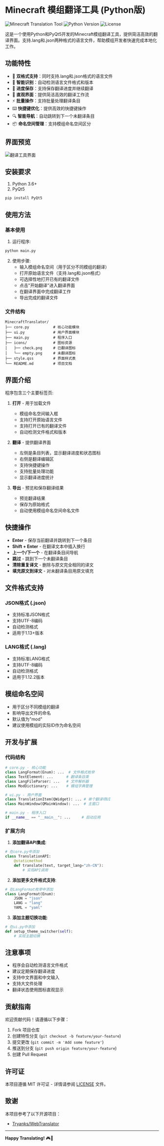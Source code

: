 # Minecraft 模组翻译工具 (Python版)

![Minecraft Translation Tool](https://img.shields.io/badge/Minecraft-Mod%20Translation-blue) ![Python Version](https://img.shields.io/badge/Python-3.6%2B-green) ![License](https://img.shields.io/badge/License-MIT-yellow)

这是一个使用Python和PyQt5开发的Minecraft模组翻译工具，提供简洁高效的翻译界面。支持.lang和.json两种格式的语言文件，帮助模组开发者快速完成本地化工作。

## 功能特性

- 🚀 **双格式支持**：同时支持.lang和.json格式的语言文件
- 🧠 **智能识别**：自动检测语言文件格式和版本
- 💾 **进度保存**：支持保存翻译进度并继续翻译
- 🎨 **直观界面**：提供简洁高效的翻译工作流
- ⚡ **批量操作**：支持批量处理翻译条目
- ⌨️ **快捷键优化**：提供高效的快捷键操作
- 🔍 **智能导航**：自动跳转到下一个未翻译条目
- 📦 **命名空间管理**：支持模组命名空间区分

## 界面预览

![翻译工具界面](https://via.placeholder.com/800x500.png?text=Minecraft+Translator+UI+Preview)

## 安装要求

1. Python 3.6+
2. PyQt5

```bash
pip install PyQt5
```

## 使用方法

### 基本使用

1. 运行程序:
```bash
python main.py
```

2. 使用步骤:
   - 输入模组命名空间（用于区分不同模组的翻译）
   - 打开原始语言文件（支持.lang和.json格式）
   - 可选择性地打开已有的翻译文件
   - 点击"开始翻译"进入翻译界面
   - 在翻译界面中完成翻译工作
   - 导出完成的翻译文件

### 文件结构

```
MinecraftTranslator/
├── core.py           # 核心功能模块
├── ui.py             # 用户界面模块
├── main.py           # 程序入口
├── icons/            # 图标资源
│   ├── check.png     # 已翻译图标
│   └── empty.png     # 未翻译图标
├── style.qss         # 界面样式表
└── README.md         # 项目文档
```

## 界面介绍

程序包含三个主要标签页:

1. **打开** - 用于加载文件
   - 模组命名空间输入框
   - 支持打开原始语言文件
   - 支持打开已有的翻译文件
   - 自动检测文件格式和版本

2. **翻译** - 提供翻译界面
   - 左侧是条目列表，显示翻译进度和状态图标
   - 右侧是翻译编辑区
   - 支持快捷键操作
   - 支持批量处理功能
   - 显示翻译进度统计

3. **导出** - 预览和保存翻译结果
   - 预览翻译结果
   - 保存为原始格式
   - 自动使用模组命名空间命名文件

## 快捷操作

- **Enter** - 保存当前翻译并跳转到下一个条目
- **Shift + Enter** - 在翻译文本中插入换行
- **上一个/下一个** - 在翻译条目间导航
- **跳过** - 跳到下一个未翻译条目
- **清除重复译文** - 删除与原文完全相同的译文
- **填充原文到译文** - 对未翻译条目用原文填充

## 文件格式支持

### JSON格式 (.json)
- 支持标准JSON格式
- 支持UTF-8编码
- 自动检测格式
- 适用于1.13+版本

### LANG格式 (.lang)
- 支持标准LANG格式
- 支持UTF-8编码
- 自动检测格式
- 适用于1.12.2版本

## 模组命名空间

- 用于区分不同模组的翻译
- 影响导出文件的命名
- 默认值为"mod"
- 建议使用模组的实际ID作为命名空间

## 开发与扩展

### 代码结构

```python
# core.py - 核心功能
class LangFormat(Enum): ...  # 文件格式枚举
class TextElement: ...      # 翻译条目类
class LangFileParser: ...   # 文件解析器
class ModDictionary: ...    # 模组字典管理

# ui.py - 用户界面
class TranslationItem(QWidget): ... # 单个翻译项UI
class MainWindow(QMainWindow): ...  # 主窗口

# main.py - 程序入口
if __name__ == "__main__": ...     # 启动应用
```

### 扩展方向

1. **添加翻译API集成**:
```python
# 在core.py中添加
class TranslationAPI:
    @staticmethod
    def translate(text, target_lang="zh-CN"):
        # 实现API调用
```

2. **添加更多文件格式支持**:
```python
# 在LangFormat枚举中添加
class LangFormat(Enum):
    JSON = "json"
    LANG = "lang"
    YAML = "yaml"
```

3. **添加主题切换功能**:
```python
# 在ui.py中添加
def setup_theme_switcher(self):
    # 实现主题切换
```

## 注意事项

- 程序会自动检测语言文件格式
- 建议定期保存翻译进度
- 支持中文界面和中文输入
- 支持大文件处理
- 翻译状态使用图标直观显示

## 贡献指南

欢迎贡献代码！请遵循以下步骤：

1. Fork 项目仓库
2. 创建特性分支 (`git checkout -b feature/your-feature`)
3. 提交更改 (`git commit -m 'Add some feature'`)
4. 推送到分支 (`git push origin feature/your-feature`)
5. 创建 Pull Request

## 许可证

本项目遵循 MIT 许可证 - 详情请参阅 [LICENSE](LICENSE) 文件。

## 致谢

本项目参考了以下开源项目：
- [Tryanks/WebTranslator](https://github.com/Tryanks/WebTranslator)

---

**Happy Translating!** 🎮📝
